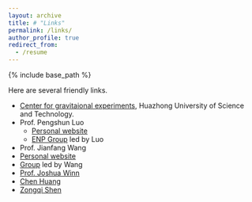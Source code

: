 ```yaml
---
layout: archive
title: # "Links"
permalink: /links/
author_profile: true
redirect_from:
  - /resume
---
```


{% include base_path %}


Here are several friendly links.  <!--（加两个空格再换行，下同） -->
* [Center for gravitaional experiments](http://ggg.hust.edu.cn), Huazhong University of Science and Technology.  
* Prof. Pengshun Luo  
  * [Personal website](http://faculty.hust.edu.cn/luopengshun/en/index/1380185/list/index.htm)  
  * [ENP Group](http://ggg.hust.edu.cn/yljcwl/xwlxyjy.htm) led by Luo  
*  Prof. Jianfang Wang    
  * [Personal website](https://www.phy.cuhk.edu.hk/people/teaching/jfwang.html)  
  * [Group](http://jfwang.nanoseedz.com/) led by Wang  
* [Prof. Joshua Winn](https://web.astro.princeton.edu/people/joshua-winn)  
* [Chen Huang](https://physchen.com/)  
* [Zongqi Shen](https://physshen.com/)  
